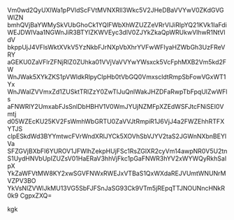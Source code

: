 Vm0wd2QyUXlWa1pPVldScFVtMVNXRll3Wkc5V2JHeDBaVVYwV0ZKdGVGWlZN
bmhQVjBaYWMySkVUbGhoCk1YQlFWbXhWZUZZeVRrVlJiRlpYQ21KVk1IaFdi
WEJDWlVaa1NGWnJiR3BTYlZKWVEyc3dlV0ZJYkZkaQpWRUkwVlhwR1NtVldV
bkppUjJ4VFlsWktXVkV5YzNkbFJrNXpVbXhrYVFwWFIyaHZWbGh3UzFReVRY
aGEKU0ZaVFlrZFNjRlZ0ZUhka01VVjVaVVYwYWsxck5VcFphMXB2Vm5kd2FW
WnJWak5XYkZKS1pVWldkRlpyClpHb0tVbGQ0VmxscldtRmpSbFowVGxWT1Yx
WnJWalZVVmxZd1ZUSktTRlZzY0ZwTlJuQnlWakJHZDFaRwpTbFpqUlZwWFls
aFNWRlY2UmxabFJsSnlDbHBHV1V0WmJYUjNZMFpXZEdWSFJtcFNiSEI0Vmtj
d05WZEcKU25KV2FsWmhWbGRTU0ZaVVJtRmpiR1J6VjJ4a2FWZEhhRTFXYTJS
clpESkdWd3BYYmtwcFVrWndXRlJYCk5XOVhSbVJYV2taS2JGWnNXbnBEYlVa
SFZGVjBXbFl6YUROV1JFWlhZekpHUjFSc1RsZGlXR2cyVm14awpNR0V5U2tn
S1UydHNVbUpIZUZsV01HaERaV3hhVjFkc1pGaFNWR3hYV2xWYWQyRkhSalpX
YkZaWFVtMW8KY2xwSGVFNWxRWEJxVTBaS1QxWXdaREJVUmtWNUNrMVZPV3BO
YkVsNlZVWlJkMU13VG5SbFJFSnJaSG93Ck9VTm5jREpqTTJNOUNncHNkR0k9
CgpxZXQ=

kgk